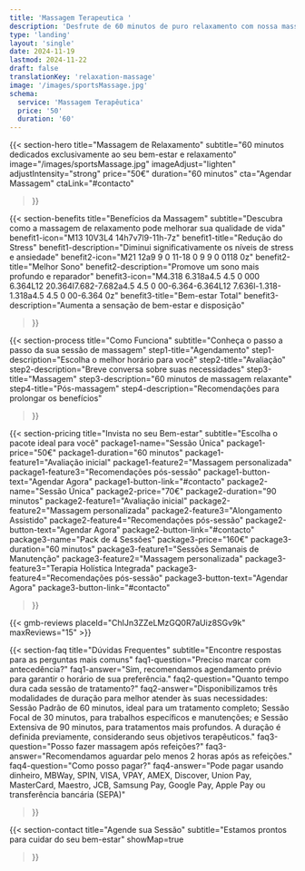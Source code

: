 ```yaml
---
title: 'Massagem Terapeutica '
description: 'Desfrute de 60 minutos de puro relaxamento com nossa massagem terapêutica. Alivie o stress e recupere sua energia vital.'
type: 'landing'
layout: 'single'
date: 2024-11-19
lastmod: 2024-11-22
draft: false
translationKey: 'relaxation-massage'
image: '/images/sportsMassage.jpg'
schema:
  service: 'Massagem Terapêutica'
  price: '50'
  duration: '60'
---
```



{{< section-hero
    title="Massagem de Relaxamento"
    subtitle="60 minutos dedicados exclusivamente ao seu bem-estar e relaxamento"
    image="/images/sportsMassage.jpg"
    imageAdjust="lighten"
    adjustIntensity="strong"
    price="50€"
    duration="60 minutos"
    cta="Agendar Massagem"
    ctaLink="#contacto"
>}}

{{< section-benefits
    title="Benefícios da Massagem"
    subtitle="Descubra como a massagem de relaxamento pode melhorar sua qualidade de vida"
    benefit1-icon="M13 10V3L4 14h7v7l9-11h-7z"
    benefit1-title="Redução do Stress"
    benefit1-description="Diminui significativamente os níveis de stress e ansiedade"
    benefit2-icon="M21 12a9 9 0 11-18 0 9 9 0 0118 0z"
    benefit2-title="Melhor Sono"
    benefit2-description="Promove um sono mais profundo e reparador"
    benefit3-icon="M4.318 6.318a4.5 4.5 0 000 6.364L12 20.364l7.682-7.682a4.5 4.5 0 00-6.364-6.364L12 7.636l-1.318-1.318a4.5 4.5 0 00-6.364 0z"
    benefit3-title="Bem-estar Total"
    benefit3-description="Aumenta a sensação de bem-estar e disposição"
>}}

{{< section-process
    title="Como Funciona"
    subtitle="Conheça o passo a passo da sua sessão de massagem"
    step1-title="Agendamento"
    step1-description="Escolha o melhor horário para você"
    step2-title="Avaliação"
    step2-description="Breve conversa sobre suas necessidades"
    step3-title="Massagem"
    step3-description="60 minutos de massagem relaxante"
    step4-title="Pós-massagem"
    step4-description="Recomendações para prolongar os benefícios"
>}}

{{< section-pricing
    title="Invista no seu Bem-estar"
    subtitle="Escolha o pacote ideal para você"
    package1-name="Sessão Única"
    package1-price="50€"
    package1-duration="60 minutos"
    package1-feature1="Avaliação inicial"
    package1-feature2="Massagem personalizada"
    package1-feature3="Recomendações pós-sessão"
    package1-button-text="Agendar Agora"
    package1-button-link="#contacto"
    package2-name="Sessão Única"
    package2-price="70€"
    package2-duration="90 minutos"
    package2-feature1="Avaliação inicial"
    package2-feature2="Massagem personalizada"
    package2-feature3="Alongamento Assistido"
    package2-feature4="Recomendações pós-sessão"
    package2-button-text="Agendar Agora"
    package2-button-link="#contacto"
    package3-name="Pack de 4 Sessões"
    package3-price="160€"
    package3-duration="60 minutos"
    package3-feature1="Sessões Semanais de Manutenção"
    package3-feature2="Massagem personalizada"
    package3-feature3="Terapia Holística Integrada"
    package3-feature4="Recomendações pós-sessão"
    package3-button-text="Agendar Agora"
    package3-button-link="#contacto"
>}}

{{< gmb-reviews placeId="ChIJn3ZZeLMzGQ0R7aUiz8SGv9k" maxReviews="15" >}}

{{< section-faq
    title="Dúvidas Frequentes"
    subtitle="Encontre respostas para as perguntas mais comuns"
    faq1-question="Preciso marcar com antecedência?"
    faq1-answer="Sim, recomendamos agendamento prévio para garantir o horário de sua preferência."
    faq2-question="Quanto tempo dura cada sessão de tratamento?"
faq2-answer="Disponibilizamos três modalidades de duração para melhor atender às suas necessidades: Sessão Padrão de 60 minutos, ideal para um tratamento completo; Sessão Focal de 30 minutos, para trabalhos específicos e manutenções; e Sessão Extensiva de 90 minutos, para tratamentos mais profundos. A duração é definida previamente, considerando seus objetivos terapêuticos."
    faq3-question="Posso fazer massagem após refeições?"
    faq3-answer="Recomendamos aguardar pelo menos 2 horas após as refeições."
    faq4-question="Como posso pagar?"
    faq4-answer="Pode pagar usando dinheiro, MBWay, SPIN, VISA, VPAY, AMEX, Discover, Union Pay, MasterCard, Maestro, JCB, Samsung Pay, Google Pay, Apple Pay ou transferência bancária (SEPA)"
>}}

{{< section-contact
    title="Agende sua Sessão"
    subtitle="Estamos prontos para cuidar do seu bem-estar"
    showMap=true
>}}
